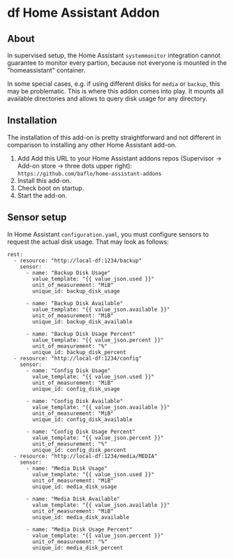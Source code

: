 # df Home Assistant Addon

## About

In supervised setup, the Home Assistant `systemmonitor` integration cannot guarantee to monitor every partion, because not everyone is mounted in the "homeassistant" container.

In some special cases, e.g. if using different disks for `media` or `backup`, this may be problematic. This is where this addon comes into play. It mounts all available directories and allows to query disk usage for any directory.

## Installation

The installation of this add-on is pretty straightforward and not different in
comparison to installing any other Home Assistant add-on.

1. Add Add this URL to your Home Assistant addons repos (Supervisor -> Add-on store -> three dots upper right): `https://github.com/baflo/home-assistant-addons`
1. Install this add-on.
1. Check boot on startup.
1. Start the add-on.

## Sensor setup

In Home Assistant `configuration.yaml`, you must configure sensors to request the actual disk usage. That may look as follows:

```
rest:
  - resource: "http://local-df:1234/backup"
    sensor:
      - name: "Backup Disk Usage"
        value_template: "{{ value_json.used }}"
        unit_of_measurement: "MiB"
        unique_id: backup_disk_usage

      - name: "Backup Disk Available"
        value_template: "{{ value_json.available }}"
        unit_of_measurement: "MiB"
        unique_id: backup_disk_available

      - name: "Backup Disk Usage Percent"
        value_template: "{{ value_json.percent }}"
        unit_of_measurement: "%"
        unique_id: backup_disk_percent
  - resource: "http://local-df:1234/config"
    sensor:
      - name: "Config Disk Usage"
        value_template: "{{ value_json.used }}"
        unit_of_measurement: "MiB"
        unique_id: config_disk_usage

      - name: "Config Disk Available"
        value_template: "{{ value_json.available }}"
        unit_of_measurement: "MiB"
        unique_id: config_disk_available

      - name: "Config Disk Usage Percent"
        value_template: "{{ value_json.percent }}"
        unit_of_measurement: "%"
        unique_id: config_disk_percent
  - resource: "http://local-df:1234/media/MEDIA"
    sensor:
      - name: "Media Disk Usage"
        value_template: "{{ value_json.used }}"
        unit_of_measurement: "MiB"
        unique_id: media_disk_usage

      - name: "Media Disk Available"
        value_template: "{{ value_json.available }}"
        unit_of_measurement: "MiB"
        unique_id: media_disk_available

      - name: "Media Disk Usage Percent"
        value_template: "{{ value_json.percent }}"
        unit_of_measurement: "%"
        unique_id: media_disk_percent
```